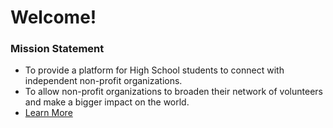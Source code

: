 <!-- The boring stuff -->
<!DOCTYPE html>
<html>
	<head>
	<meta charset="UTF-8">
	<meta name="description" content="DESCRIBE YOUR WEBSITE">
	<meta name="keywords" content="KEY, WORDS, HERE">
	</head>
	<body>
		<h1> Welcome!</h1>
      <h3>Mission Statement</h3>
			<ul class="menu">
			<li><a <body>To provide a platform for High School students to connect with independent non-profit organizations.</a></li>
 			<li><a <body>To allow non-profit organizations to broaden their network of volunteers and make a bigger impact on the world.</a></li>
 			<li><a href=".learn_more">Learn More</a></li>
			</ul>

			
  	
</html>
